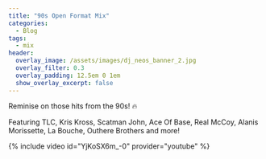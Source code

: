 ```yaml
---
title: "90s Open Format Mix"
categories:
  - Blog
tags:
  - mix
header:
  overlay_image: /assets/images/dj_neos_banner_2.jpg
  overlay_filter: 0.3
  overlay_padding: 12.5em 0 1em
  show_overlay_excerpt: false
---
```


Reminise on those hits from the 90s! 🔥

Featuring TLC, Kris Kross, Scatman John, Ace Of Base, Real McCoy, Alanis Morissette, La Bouche, Outhere Brothers and more!

{% include video id="YjKoSX6m_-0" provider="youtube" %}
